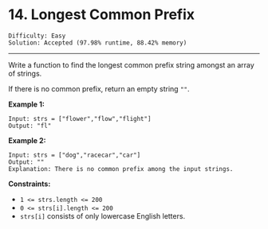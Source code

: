# 14. Longest Common Prefix

```
Difficulty: Easy
Solution: Accepted (97.98% runtime, 88.42% memory)
```
---

Write a function to find the longest common prefix string amongst an array of strings.

If there is no common prefix, return an empty string `""`.


**Example 1:**
```
Input: strs = ["flower","flow","flight"]
Output: "fl"
```

**Example 2:**
```
Input: strs = ["dog","racecar","car"]
Output: ""
Explanation: There is no common prefix among the input strings.
```


**Constraints:**

- `1 <= strs.length <= 200`
- `0 <= strs[i].length <= 200`
- `strs[i]` consists of only lowercase English letters.